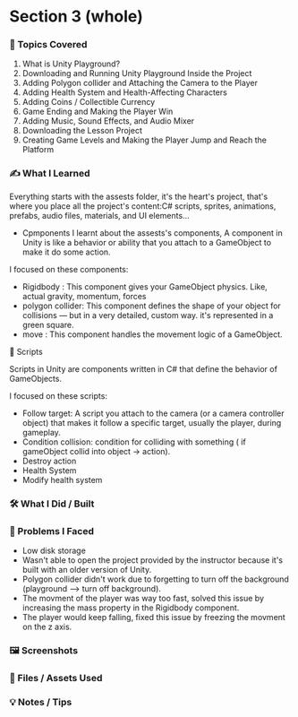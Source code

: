 # Section 3 (whole)

### 📌 Topics Covered  
1. What is Unity Playground?
2. Downloading and Running Unity Playground Inside the Project
3. Adding Polygon collider and Attaching the Camera to the Player
4. Adding Health System and Health-Affecting Characters
5. Adding Coins / Collectible Currency
6. Game Ending and Making the Player Win
7. Adding Music, Sound Effects, and Audio Mixer
8. Downloading the Lesson Project
8. Creating Game Levels and Making the Player Jump and Reach the Platform

###  ✍️ What I Learned  

Everything starts with the assests folder, it's the heart's project, that's where you place all the project's content:C# scripts, sprites, animations, prefabs, audio files, materials, and UI elements...

- Cpmponents
I learnt about the assests's components, A component in Unity is like a behavior or ability that you attach to a GameObject to make it do some action.

I focused on these components:
* Rigidbody : This component gives your GameObject physics. Like, actual gravity, momentum, forces
* polygon collider: This component defines the shape of your object for collisions — but in a very detailed, custom way. it's represented in a green square.
* move : This component handles the movement logic of a GameObject.

📄 Scripts 

Scripts in Unity are components written in C# that define the behavior of GameObjects.

I focused on these scripts:
* Follow target: A script you attach to the camera (or a camera controller object) that makes it follow a specific target, usually the player, during gameplay.
* Condition collision: condition for colliding with something ( if gameObject collid into object -> action).
* Destroy action
* Health System
* Modify health system


  
### 🛠️ What I Did / Built  



### 🧪 Problems I Faced  
* Low disk storage
* Wasn't able to open the project provided by the instructor because it's built with an older version of Unity.
* Polygon collider didn't work due to forgetting to turn off the background (playground --> turn off background).
* The movment of the player was way too fast, solved this issue by increasing the mass property in the Rigidbody component.
* The player would keep falling, fixed this issue by freezing the movment on the z axis.

### 🖼️ Screenshots  

### 📁 Files / Assets Used 

### 💡 Notes / Tips  

